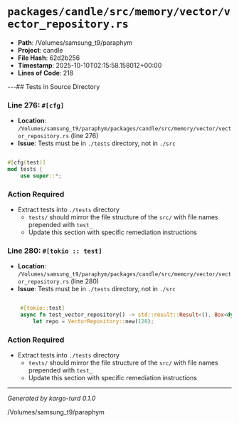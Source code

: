 # `packages/candle/src/memory/vector/vector_repository.rs`

- **Path**: /Volumes/samsung_t9/paraphym
- **Project**: candle
- **File Hash**: 62d2b256  
- **Timestamp**: 2025-10-10T02:15:58.158012+00:00  
- **Lines of Code**: 218

---## Tests in Source Directory


### Line 276: `#[cfg]`

- **Location**: `/Volumes/samsung_t9/paraphym/packages/candle/src/memory/vector/vector_repository.rs` (line 276)
- **Issue**: Tests must be in `./tests` directory, not in `./src`

```rust

#[cfg(test)]
mod tests {
    use super::*;

```

### Action Required

- Extract tests into `./tests` directory
  - `tests/` should mirror the file structure of the `src/` with file names prepended with `test_`
  - Update this section with specific remediation instructions
  


### Line 280: `#[tokio :: test]`

- **Location**: `/Volumes/samsung_t9/paraphym/packages/candle/src/memory/vector/vector_repository.rs` (line 280)
- **Issue**: Tests must be in `./tests` directory, not in `./src`

```rust

    #[tokio::test]
    async fn test_vector_repository() -> std::result::Result<(), Box<dyn std::error::Error>> {
        let repo = VectorRepository::new(128);

```

### Action Required

- Extract tests into `./tests` directory
  - `tests/` should mirror the file structure of the `src/` with file names prepended with `test_`
  - Update this section with specific remediation instructions
  

---

*Generated by kargo-turd 0.1.0*

/Volumes/samsung_t9/paraphym